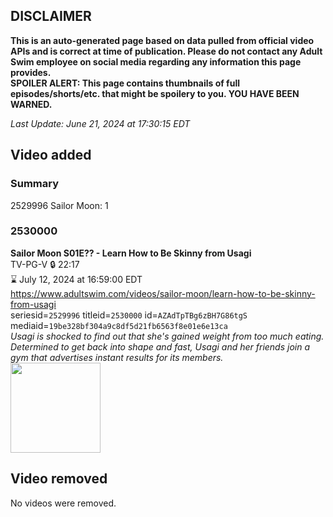 ## DISCLAIMER
**This is an auto-generated page based on data pulled from official video APIs and is correct at time of publication. Please do not contact any Adult Swim employee on social media regarding any information this page provides.**  
**SPOILER ALERT: This page contains thumbnails of full episodes/shorts/etc. that might be spoilery to you. YOU HAVE BEEN WARNED.**  

_Last Update: June 21, 2024 at 17:30:15 EDT_
## Video added
### Summary
2529996 Sailor Moon: 1  
### 2530000
**Sailor Moon S01E?? - Learn How to Be Skinny from Usagi**  
TV-PG-V 🔒 22:17  
⌛ July 12, 2024 at 16:59:00 EDT  
https://www.adultswim.com/videos/sailor-moon/learn-how-to-be-skinny-from-usagi  
seriesid=`2529996` titleid=`2530000` id=`AZAdTpTBg6zBH7G86tgS` mediaid=`19be328bf304a9c8df5d21fb6563f8e01e6e13ca`  
_Usagi is shocked to find out that she's gained weight from too much eating. Determined to get back into shape and fast, Usagi and her friends join a gym that advertises instant results for its members._  
<a href="https://media.cdn.adultswim.com/uploads/20240617/thumbnails/2_24617746524-CopyofSailorMoon_Ep004_Thumbnail_1920x1080_Pillarbox.jpg"><img src="https://media.cdn.adultswim.com/uploads/20240617/thumbnails/2_24617746524-CopyofSailorMoon_Ep004_Thumbnail_1920x1080_Pillarbox.jpg" height="144px" /></a>
## Video removed
No videos were removed.  
